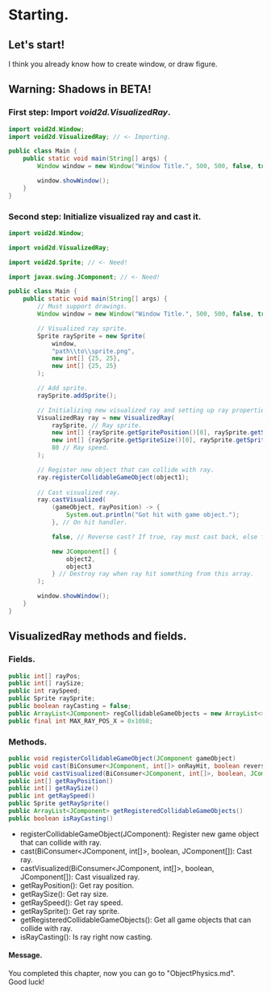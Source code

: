 # Starting.
## Let's start!
I think you already know how to create window, or draw figure.

## Warning: Shadows in BETA!

### First step: Import *void2d.VisualizedRay*.
```java
import void2d.Window;
import void2d.VisualizedRay; // <- Importing.

public class Main {
    public static void main(String[] args) {
        Window window = new Window("Window Title.", 500, 500, false, true);

        window.showWindow();
    }
}
```

### Second step: Initialize visualized ray and cast it.

```java
import void2d.Window;

import void2d.VisualizedRay;

import void2d.Sprite; // <- Need!

import javax.swing.JComponent; // <- Need!

public class Main {
    public static void main(String[] args) {
        // Must support drawings.
        Window window = new Window("Window Title.", 500, 500, false, true);

        // Visualized ray sprite.
        Sprite raySprite = new Sprite(
            window,
            "path\\to\\sprite.png",
            new int[] {25, 25},
            new int[] {25, 25}
        );

        // Add sprite.
        raySprite.addSprite();

        // Initializing new visualized ray and setting up ray properties.
        VisualizedRay ray = new VisualizedRay(
            raySprite, // Ray sprite.
            new int[] {raySprite.getSpritePosition()[0], raySprite.getSpritePosition()[1]}, // Ray position.
            new int[] {raySprite.getSpriteSize()[0], raySprite.getSpriteSize()[1]}, // Ray size.
            80 // Ray speed.
        );

        // Register new object that can collide with ray.
        ray.registerCollidableGameObject(object1);
        
        // Cast visualized ray.
        ray.castVisualized(
            (gameObject, rayPosition) -> {
                System.out.println("Got hit with game object.");
            }, // On hit handler.

            false, // Reverse cast? If true, ray must cast back, else forward.

            new JComponent[] {
                object2,
                object3
            } // Destroy ray when ray hit something from this array.
        );

        window.showWindow();
    }
}
```

## VisualizedRay methods and fields.
### Fields.
```java
public int[] rayPos;
public int[] raySize;
public int raySpeed;
public Sprite raySprite;
public boolean rayCasting = false;
public ArrayList<JComponent> regCollidableGameObjects = new ArrayList<>();
public final int MAX_RAY_POS_X = 0x10b8;
```

### Methods.
```java
public void registerCollidableGameObject(JComponent gameObject)
public void cast(BiConsumer<JComponent, int[]> onRayHit, boolean reverseCast, JComponent[] destroyOn)
public void castVisualized(BiConsumer<JComponent, int[]>, boolean, JComponent[])
public int[] getRayPosition()
public int[] getRaySize()
public int getRaySpeed()
public Sprite getRaySprite()
public ArrayList<JComponent> getRegisteredCollidableGameObjects()
public boolean isRayCasting()
```

- registerCollidableGameObject(JComponent): Register new game object that can collide with ray.
- cast(BiConsumer<JComponent, int[]>, boolean, JComponent[]): Cast ray.
- castVisualized(BiConsumer<JComponent, int[]>, boolean, JComponent[]): Cast visualized ray.
- getRayPosition(): Get ray position.
- getRaySize(): Get ray size.
- getRaySpeed(): Get ray speed.
- getRaySprite(): Get ray sprite.
- getRegisteredCollidableGameObjects(): Get all game objects that can collide with ray.
- isRayCasting(): Is ray right now casting.

#### Message.
You completed this chapter, now you can go to "ObjectPhysics.md".
<br>Good luck!
